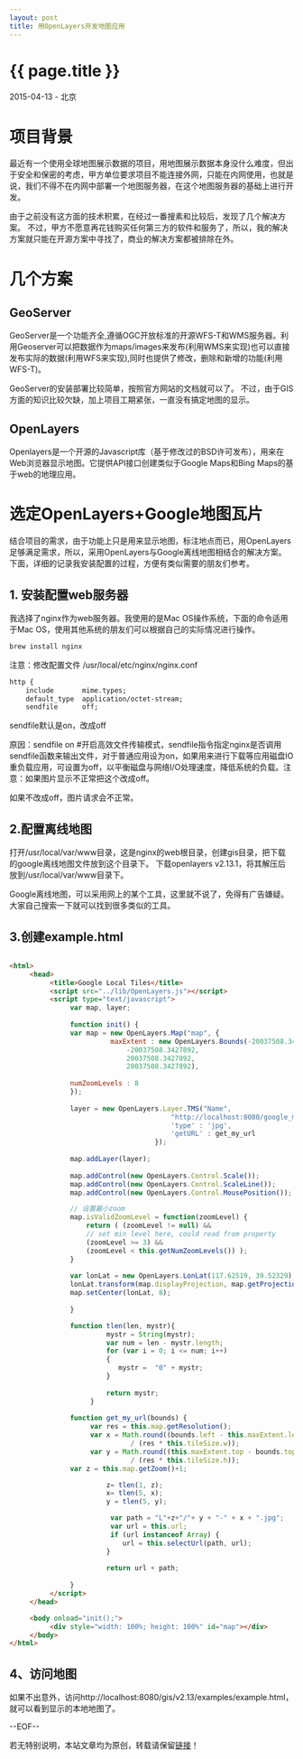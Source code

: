 ```yaml
---
layout: post
title: 用OpenLayers开发地图应用
---
```


{{ page.title }}
================

<p class="meta">2015-04-13 - 北京</p>
	
# 项目背景

最近有一个使用全球地图展示数据的项目，用地图展示数据本身没什么难度，但出于安全和保密的考虑，甲方单位要求项目不能连接外网，只能在内网使用，也就是说，我们不得不在内网中部署一个地图服务器，在这个地图服务器的基础上进行开发。

由于之前没有这方面的技术积累，在经过一番搜素和比较后，发现了几个解决方案。
不过，甲方不愿意再花钱购买任何第三方的软件和服务了，所以，我的解决方案就只能在开源方案中寻找了，商业的解决方案都被排除在外。

# 几个方案

## GeoServer

GeoServer是一个功能齐全,遵循OGC开放标准的开源WFS-T和WMS服务器。利用Geoserver可以把数据作为maps/images来发布(利用WMS来实现)也可以直接发布实际的数据(利用WFS来实现),同时也提供了修改，删除和新增的功能(利用WFS-T)。

GeoServer的安装部署比较简单，按照官方网站的文档就可以了。
不过，由于GIS方面的知识比较欠缺，加上项目工期紧张，一直没有搞定地图的显示。

## OpenLayers

Openlayers是一个开源的Javascript库（基于修改过的BSD许可发布），用来在Web浏览器显示地图。它提供API接口创建类似于Google Maps和Bing Maps的基于web的地理应用。


# 选定OpenLayers+Google地图瓦片

结合项目的需求，由于功能上只是用来显示地图，标注地点而已，用OpenLayers足够满足需求，所以，采用OpenLayers与Google离线地图相结合的解决方案。
下面，详细的记录我安装配置的过程，方便有类似需要的朋友们参考。

## 1. 安装配置web服务器

我选择了nginx作为web服务器。我使用的是Mac OS操作系统，下面的命令适用于Mac OS，使用其他系统的朋友们可以根据自己的实际情况进行操作。

```ruby
brew install nginx
```

注意：修改配置文件 /usr/local/etc/nginx/nginx.conf

```html
http {
	include       mime.types;
    default_type  application/octet-stream;
    sendfile      off;
```

sendfile默认是on，改成off

原因：sendfile on #开启高效文件传输模式，sendfile指令指定nginx是否调用sendfile函数来输出文件，对于普通应用设为on，如果用来进行下载等应用磁盘IO重负载应用，可设置为off，以平衡磁盘与网络I/O处理速度，降低系统的负载。注意：如果图片显示不正常把这个改成off。

如果不改成off，图片请求会不正常。

## 2.配置离线地图

打开/usr/local/var/www目录，这是nginx的web根目录，创建gis目录，把下载的google离线地图文件放到这个目录下。
下载openlayers v2.13.1，将其解压后放到/usr/local/var/www目录下。

Google离线地图，可以采用网上的某个工具，这里就不说了，免得有广告嫌疑。大家自己搜索一下就可以找到很多类似的工具。

## 3.创建example.html

```html

<html>
     <head>
          <title>Google Local Tiles</title>
          <script src="../lib/OpenLayers.js"></script>
          <script type="text/javascript">
               var map, layer; 
         
               function init() {
               var map = new OpenLayers.Map("map", {
                         maxExtent : new OpenLayers.Bounds(-20037508.3427892,
                             -20037508.3427892, 
							 20037508.3427892, 
							 20037508.3427892),
       
               numZoomLevels : 8
               });
         
               layer = new OpenLayers.Layer.TMS("Name",
								  		"http://localhost:8080/google_map/", {
										'type' : 'jpg',
										'getURL' : get_my_url
									});
         
               map.addLayer(layer);
         
               map.addControl(new OpenLayers.Control.Scale());
			   map.addControl(new OpenLayers.Control.ScaleLine());
               map.addControl(new OpenLayers.Control.MousePosition());

			   // 设置最小zoom
			   map.isValidZoomLevel = function(zoomLevel) {
				   return ( (zoomLevel != null) &&
				   // set min level here, could read from property
				   (zoomLevel >= 3) && 
				   (zoomLevel < this.getNumZoomLevels()) );
			   }
		   
			   var lonLat = new OpenLayers.LonLat(117.62519, 39.52329);
               lonLat.transform(map.displayProjection, map.getProjectionObject());
               map.setCenter(lonLat, 8);
            
			   }

               function tlen(len, mystr){
                        mystr = String(mystr);
                        var num = len - mystr.length;
                        for (var i = 0; i <= num; i++)
                        {
                           mystr =  "0" + mystr;
                        }
                        
						return mystr;
					}
				     
               function get_my_url(bounds) {
                    var res = this.map.getResolution();
                    var x = Math.round((bounds.left - this.maxExtent.left)
                              / (res * this.tileSize.w));
                    var y = Math.round((this.maxExtent.top - bounds.top)
                              / (res * this.tileSize.h));
               var z = this.map.getZoom()+1;

                        z= tlen(1, z);
                        x= tlen(5, x);
                        y = tlen(5, y);

						 var path = "L"+z+"/"+ y + "-" + x + ".jpg";
						 var url = this.url;
						 if (url instanceof Array) {
                         	url = this.selectUrl(path, url);
						}
						
						return url + path;
         
               }
          </script>
     </head>

     <body onload="init();">
          <div style="width: 100%; height: 100%" id="map"></div>
     </body>
</html>

```
<p>

## 4、访问地图

如果不出意外，访问http://localhost:8080/gis/v2.13/examples/example.html，就可以看到显示的本地地图了。



--EOF--

若无特别说明，本站文章均为原创，转载请保留[链接]({{http://iamdaiyuan.github.io/}})！